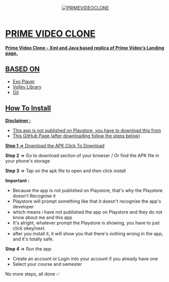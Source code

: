 <p align="center">
   <a href="https://github.com/4rju9/PrimeVideoClone"><img src="https://github.com/4rju9/live/assets/63835760/a5b29dde-4a43-4939-a51d-462f6e6a360f" alt="PRIMEVIDEOCLONE"</a>
   <br>
   <br>
</p>
<h1>PRIME VIDEO CLONE</h1>
<b>Prime Video Clone - Xml and Java based replica of Prime Video's Landing page. </b>

## BASED ON
   * Exo Player
   * Volley Library
   * Git

## How To Install
<b>Disclaimer :</b>
* This app is not published on Playstore, you have to download this from
* This GitHub Page
(after downloading follow the steps below)


**Step 1** => Download the APK [Click To Download](https://index.4rju9.workers.dev/0:/PrimeVideoClone/app-release.apk)

**Step 2** => Go to download section of your browser / Or find the APK file in your phone's storage

**Step 3** => Tap on the apk file to open and then click install

<b>Important :</b>
* Because the app is not published on Playstore, that's why the Playstore doesn't Recognise it
* Playstore will prompt something like that it doesn't recognise the app's developer
* which means i have not published the app on Playstore and they do not know about me and this app
* It's alright, whatever prompt the Playstore is showing, you have to just click okey/next.
* after you install it, it will show you that there's nothing wrong in the app, and it's totally safe.

**Step 4** => Run the app
* Create an account or Login into your account if you already have one
* Select your course and semester

No more steps, all done ✅
